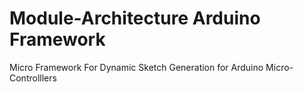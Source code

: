 # Module-Architecture Arduino Framework
Micro Framework For Dynamic Sketch Generation for Arduino Micro-Controlllers
